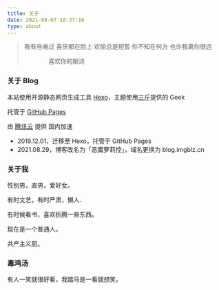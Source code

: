 ```yaml
---
title: 关于
date: 2021-08-07 18:37:16
type: about
---
```


<div class="about-avatar"></div>

> 我有些难过
> 喜厌都在脸上
> 欢愉总是短暂
> 你不知在何方
> 也许我离你很远
> 
> 　　　　喜欢你的献诗


<style>
.cplayer-template {
  margin-top: 50px;
}
@media screen and (max-width: 800px) {
  .cplayer-template {
    margin-top: 0;
  }
}
</style>

### **关于 Blog**

本站使用开源静态网页生成工具 [Hexo](https://hexo.io/)，主题使用[三斤](https://geek.lc/)提供的 Geek

托管于 [GitHub Pages](https://pages.github.com/)

由 [腾讯云](https://cloud.tencent.com) 提供 国内加速

- 2019.12.01，迁移至 Hexo，托管于 GitHub Pages
- 2021.08.29，博客改名为「恶魔萝莉控」，域名更换为 blog.imgblz.cn

### **关于我**

性别男，直男，爱好女。

有时文艺，有时严肃，懒人.

有时候看书，喜欢折腾一些东西。

现在是一个普通人。

共产主义厨。

### **毒鸡汤**

<!-- Body -->
<p id="badsoup">有人一笑就很好看，我踏马是一看就想笑。</p>

<!-- Footer -->
<script>
  var xhr = new XMLHttpRequest();
  xhr.open('get', 'https://www.7ed.net/soup/api');
  xhr.onreadystatechange = function () {
    if (xhr.readyState === 4) {
      var data = JSON.parse(xhr.responseText);
      var badsoup = document.getElementById('badsoup');
      badsoup.innerText = data.badsoup;
    }
  }
  xhr.send();
</script>


